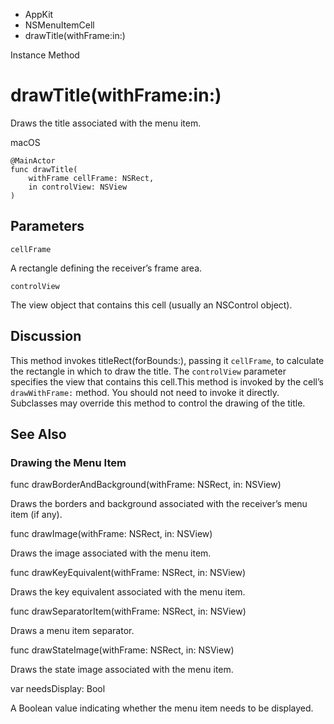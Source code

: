 

- AppKit
- NSMenuItemCell
-  drawTitle(withFrame:in:) 

Instance Method

# drawTitle(withFrame:in:)

Draws the title associated with the menu item.

macOS

``` source
@MainActor
func drawTitle(
    withFrame cellFrame: NSRect,
    in controlView: NSView
)
```

## Parameters 

`cellFrame`  

A rectangle defining the receiver’s frame area.

`controlView`  

The view object that contains this cell (usually an NSControl object).

## Discussion

This method invokes titleRect(forBounds:), passing it `cellFrame`, to calculate the rectangle in which to draw the title. The `controlView` parameter specifies the view that contains this cell.This method is invoked by the cell’s `drawWithFrame:` method. You should not need to invoke it directly. Subclasses may override this method to control the drawing of the title.

## See Also

### Drawing the Menu Item

func drawBorderAndBackground(withFrame: NSRect, in: NSView)

Draws the borders and background associated with the receiver’s menu item (if any).

func drawImage(withFrame: NSRect, in: NSView)

Draws the image associated with the menu item.

func drawKeyEquivalent(withFrame: NSRect, in: NSView)

Draws the key equivalent associated with the menu item.

func drawSeparatorItem(withFrame: NSRect, in: NSView)

Draws a menu item separator.

func drawStateImage(withFrame: NSRect, in: NSView)

Draws the state image associated with the menu item.

var needsDisplay: Bool

A Boolean value indicating whether the menu item needs to be displayed.

